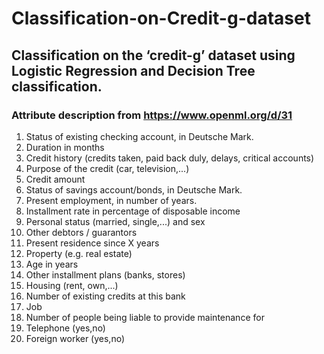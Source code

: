 # Classification-on-Credit-g-dataset

## Classification on the ‘credit-g’ dataset using Logistic Regression and Decision Tree classification.

### Attribute description from https://www.openml.org/d/31

1. Status of existing checking account, in Deutsche Mark.
2. Duration in months
3. Credit history (credits taken, paid back duly, delays, critical accounts)
4. Purpose of the credit (car, television,...)
5. Credit amount
6. Status of savings account/bonds, in Deutsche Mark.
7. Present employment, in number of years.
8. Installment rate in percentage of disposable income
9. Personal status (married, single,...) and sex
10. Other debtors / guarantors
11. Present residence since X years
12. Property (e.g. real estate)
13. Age in years
14. Other installment plans (banks, stores)
15. Housing (rent, own,...)
16. Number of existing credits at this bank
17. Job
18. Number of people being liable to provide maintenance for
19. Telephone (yes,no)
20. Foreign worker (yes,no)

